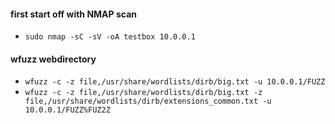 #### first start off with NMAP scan
- `sudo nmap -sC -sV -oA testbox 10.0.0.1`

#### wfuzz webdirectory
- `wfuzz -c -z file,/usr/share/wordlists/dirb/big.txt -u 10.0.0.1/FUZZ`
- `wfuzz -c -z file,/usr/share/wordlists/dirb/big.txt -z file,/usr/share/wordlists/dirb/extensions_common.txt -u 10.0.0.1/FUZZ%FUZ2Z`
